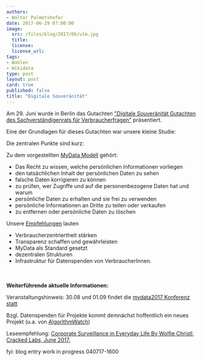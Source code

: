 ```yaml
---
authors: 
- Walter Palmetshofer
date: 2017-06-29 07:00:00
image:
  src: /files/blog/2017/06/ulm.jpg
  title: 
  license:
  license_url: 
tags:
- Wahlen
- Wikidata
type: post
layout: post
card: true
published: false
title: "Digitale Souveränität" 
---
```


Am 29. Juni wurde in Berlin das Gutachten ["Digitale Souveränität
Gutachten des Sachverständigenrats für Verbraucherfragen"](http://www.svr-verbraucherfragen.de/wp-content/uploads/Gutachten_Digitale_Souver%C3%A4nit%C3%A4t.pdf
) präsentiert.

Eine der Grundlagen für dieses Gutachten war unsere kleine Studie:  

Die zentralen Punkte sind kurz:

Zu dem vorgestellten [MyData Modell](https://mydata.org/) gehört:

- Das Recht zu wissen, welche persönlichen Informationen vorliegen
- den tatsächlichen Inhalt der persönlichen Daten zu sehen
- falsche Daten korrigieren zu können
- zu prüfen, wer Zugriffe und auf die personenbezogene Daten hat und warum
- persönliche Daten zu erhalten und sie frei zu verwenden
- persönliche Informationen an Dritte zu teilen oder verkaufen
- zu entfernen oder persönliche Daten zu löschen

Unsere [Empfehlungen](https://github.com/okfde/okfn.de/blob/master/files/blog/2017/03/OKF-Der-Wert-pers%C3%B6nlicher-Daten-Empfehlungen.pdf) lauten
- Verbraucherzentriertheit stärken
- Transparenz schaffen und gewährleisten
- MyData als Standard gesetzt
- dezentralen Strukturen
- Infrastruktur für Datenspenden von VerbraucherInnen.



<br><br>
<b>Weiterführende aktuelle Informationen:</b>

Veranstaltungshinweis: 30.08 und 01.09 findet die [mydata2017 Konferenz statt](https://mydata2017.org/)

Bzgl. Datenspenden für Projekte kommt demnächst hoffentlich ein neues Projekt (u.a. von [AlgorithmWatch](https://algorithmwatch.org/en/))

Leseempfehlung:
[Corporate Surveillance in Everyday Life
By Wolfie Christl, Cracked Labs, June 2017.](http://crackedlabs.org/en/corporate-surveillance)

fyi: blog entry work in progress 040717-1600
